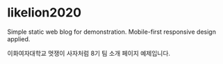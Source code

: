# likelion2020

Simple static web blog for demonstration.
Mobile-first responsive design applied.

이화여자대학교 멋쟁이 사자처럼 8기 팀 소개 페이지 예제입니다.
